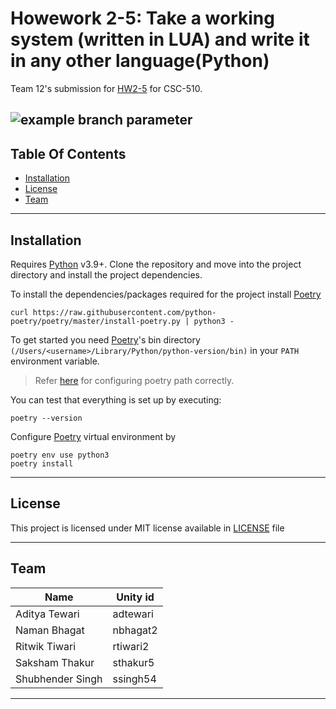 # Howework 2-5: Take a working system (written in LUA) and write it in any other language(Python)

Team 12's submission for [HW2-5](https://github.com/txt/se22/blob/main/docs/hw2345.md) for CSC-510.

## ![example branch parameter](https://github.com/team-12-csc-510/hw2/actions/workflows/main.yml/badge.svg?branch=main)

## Table Of Contents

- [Installation](#installation)
- [License](#license)
- [Team](#team)

______________________________________________________________________

## Installation

Requires [Python] v3.9+.
Clone the repository and move into the project directory and install the project dependencies. <br>

To install the dependencies/packages required for the project install [Poetry]

```shell
curl https://raw.githubusercontent.com/python-poetry/poetry/master/install-poetry.py | python3 -
```

To get started you need [Poetry]'s bin directory `(/Users/<username>/Library/Python/python-version/bin)` in your `PATH`
environment variable.

> Refer [here](https://stackoverflow.com/questions/60768676/what-is-the-default-install-path-for-poetry) for configuring poetry path correctly.

You can test that everything is set up by executing:

```shell
poetry --version
```

Configure [Poetry] virtual environment by

```shell
poetry env use python3
poetry install
```

______________________________________________________________________

## License

This project is licensed under MIT license available in [LICENSE](https://github.com/team-12-csc-510/hw1/blob/main/LICENSE.md) file

______________________________________________________________________

## Team

Name  | Unity id
------------- | -------------
Aditya Tewari  | adtewari
Naman Bhagat  | nbhagat2
Ritwik Tiwari  | rtiwari2
Saksham Thakur  | sthakur5
Shubhender Singh  | ssingh54

______________________________________________________________________

[poetry]: https://python-poetry.org/
[python]: https://python.org
